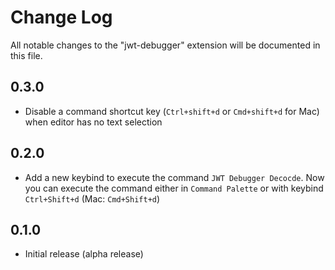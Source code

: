 # Change Log

All notable changes to the "jwt-debugger" extension will be documented in this file.

## 0.3.0
- Disable a command shortcut key (`Ctrl+shift+d` or `Cmd+shift+d` for Mac) when editor has no text selection

## 0.2.0
- Add a new keybind to execute the command `JWT Debugger Decocde`. Now  you can execute the command either in `Command Palette` or with keybind `Ctrl+Shift+d` (Mac: `Cmd+Shift+d`)

## 0.1.0
- Initial release (alpha release)

